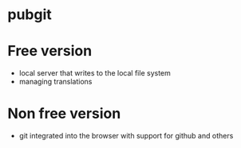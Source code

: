# pubgit

# Free version
- local server that writes to the local file system
- managing translations

# Non free version
- git integrated into the browser with support for github and others
